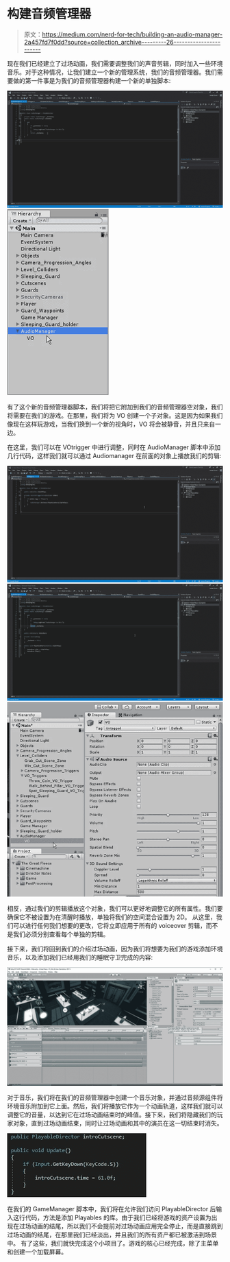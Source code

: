 # 构建音频管理器

> 原文：<https://medium.com/nerd-for-tech/building-an-audio-manager-2a457fd7f0dd?source=collection_archive---------26----------------------->

现在我们已经建立了过场动画，我们需要调整我们的声音剪辑，同时加入一些环境音乐。对于这种情况，让我们建立一个新的管理系统，我们的音频管理器。我们需要做的第一件事是为我们的音频管理器构建一个新的单独脚本:

![](img/8d7b70d024d290bd372672d7a32e2d27.png)![](img/116c95a8256e3b44207f7843fddc3e61.png)

有了这个新的音频管理器脚本，我们将把它附加到我们的音频管理器空对象，我们将需要在我们的游戏。在那里，我们将为 VO 创建一个子对象。这是因为如果我们像现在这样玩游戏，当我们换到一个新的视角时，VO 将会被静音，并且只来自一边。

在这里，我们可以在 VOtrigger 中进行调整，同时在 AudioManager 脚本中添加几行代码，这样我们就可以通过 Audiomanager 在前面的对象上播放我们的剪辑:

![](img/9009db22fe280aea9fd97f32612dda25.png)![](img/e89c25c356b4b277c2bc46e8b3e46296.png)![](img/992edf6d0fa76cf46b551262883ded27.png)

相反，通过我们的剪辑播放这个对象，我们可以更好地调整它的所有属性。我们要确保它不被设置为在清醒时播放，单独将我们的空间混合设置为 2D。
从这里，我们可以进行任何我们想要的更改，它将立即应用于所有的 voiceover 剪辑，而不是我们必须分别查看每个单独的剪辑。

接下来，我们将回到我们的介绍过场动画，因为我们将想要为我们的游戏添加环境音乐，以及添加我们已经用我们的睡眠守卫完成的内容:

![](img/90d1d1dff1bb8838d4203717f1eb04d5.png)

对于音乐，我们将在我们的音频管理器中创建一个音乐对象，并通过音频源组件将环境音乐附加到它上面。然后，我们将播放它作为一个动画轨道，这样我们就可以调整它的音量，以达到它在过场动画结束时的峰值。接下来，我们将隐藏我们的玩家对象，直到过场动画结束，同时让过场动画和其中的演员在这一切结束时消失。

![](img/f077db501aad7ccbbb15cb81a11fd709.png)

在我们的 GameManager 脚本中，我们将在允许我们访问 PlayableDirector 后输入这行代码，方法是添加 Playables 的库。由于我们已经将游戏的资产设置为出现在过场动画的结尾，所以我们不会提前对过场动画应用完全停止，而是直接跳到过场动画的结尾，在那里我们已经淡出，并且我们的所有资产都已被激活到场景中。
有了这些，我们就快完成这个小项目了。游戏的核心已经完成，除了主菜单和创建一个加载屏幕。